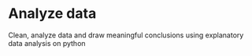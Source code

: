 # Analyze data
Clean, analyze data and draw meaningful conclusions using explanatory data analysis on python
